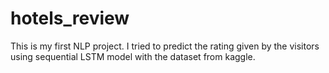 # hotels_review
This is my first NLP project. I tried to predict the rating given by the visitors using sequential LSTM model with the dataset from kaggle.
